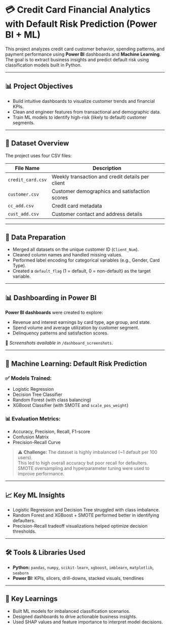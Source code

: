 # 💳 Credit Card Financial Analytics with Default Risk Prediction (Power BI + ML)

This project analyzes credit card customer behavior, spending patterns, and payment performance using **Power BI** dashboards and **Machine Learning**. The goal is to extract business insights and predict default risk using classification models built in Python.

---

## 📊 Project Objectives

- Build intuitive dashboards to visualize customer trends and financial KPIs.
- Clean and engineer features from transactional and demographic data.
- Train ML models to identify high-risk (likely to default) customer segments.

---

## 📁 Dataset Overview

The project uses four CSV files:

| File Name         | Description                                         |
|-------------------|-----------------------------------------------------|
| `credit_card.csv` | Weekly transaction and credit details per client    |
| `customer.csv`    | Customer demographics and satisfaction scores       |
| `cc_add.csv`      | Credit card metadata                                |
| `cust_add.csv`    | Customer contact and address details                |

---

## 🧹 Data Preparation

- Merged all datasets on the unique customer ID (`Client_Num`).
- Cleaned column names and handled missing values.
- Performed label encoding for categorical variables (e.g., Gender, Card Type).
- Created a `default_flag` (1 = default, 0 = non-default) as the target variable.

---

## 📊 Dashboarding in Power BI

**Power BI dashboards** were created to explore:

- Revenue and interest earnings by card type, age group, and state.
- Spend volume and average utilization by customer segment.
- Delinquency patterns and satisfaction scores.

📸 _Screenshots available in_ `/dashboard_screenshots`.

---

## 🤖 Machine Learning: Default Risk Prediction

### ✅ Models Trained:

- Logistic Regression  
- Decision Tree Classifier  
- Random Forest (with class balancing)  
- XGBoost Classifier (with SMOTE and `scale_pos_weight`)  

### 📊 Evaluation Metrics:

- Accuracy, Precision, Recall, F1-score  
- Confusion Matrix  
- Precision-Recall Curve

> ⚠️ **Challenge:** The dataset is highly imbalanced (~1 default per 100 users).  
> This led to high overall accuracy but poor recall for defaulters.  
> SMOTE oversampling and hyperparameter tuning were used to improve performance.

---

## 📈 Key ML Insights

- Logistic Regression and Decision Tree struggled with class imbalance.
- Random Forest and XGBoost + SMOTE performed better in identifying defaulters.
- Precision-Recall tradeoff visualizations helped optimize decision thresholds.

---

## 🛠️ Tools & Libraries Used

- **Python:** `pandas`, `numpy`, `scikit-learn`, `xgboost`, `imblearn`, `matplotlib`, `seaborn`  
- **Power BI:** KPIs, slicers, drill-downs, stacked visuals, trendlines  

---

## 📌 Key Learnings

- Built ML models for imbalanced classification scenarios.
- Designed dashboards to drive actionable business insights.
- Used SHAP values and feature importance to interpret model decisions.

